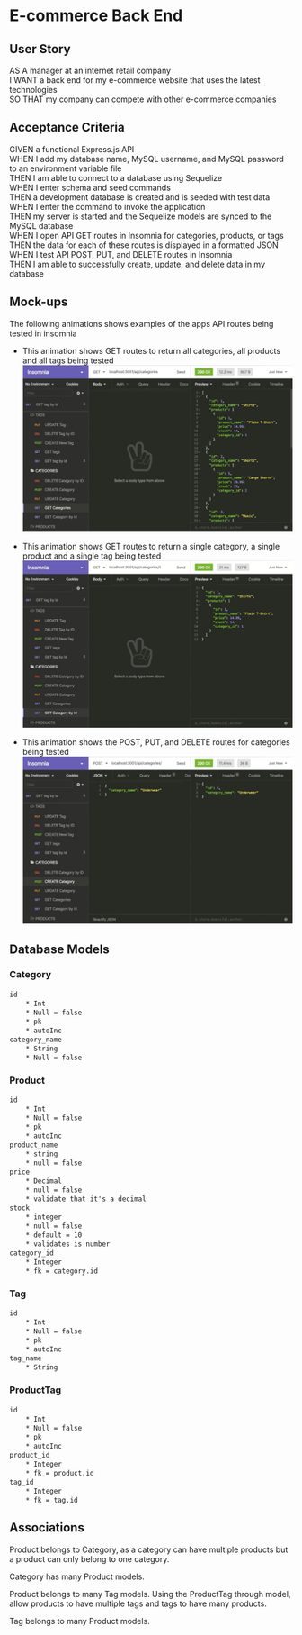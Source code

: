 # E-commerce Back End

## User Story

AS A manager at an internet retail company  
I WANT a back end for my e-commerce website that uses the latest technologies  
SO THAT my company can compete with other e-commerce companies

## Acceptance Criteria

GIVEN a functional Express.js API  
WHEN I add my database name, MySQL username, and MySQL password to an environment variable file  
THEN I am able to connect to a database using Sequelize  
WHEN I enter schema and seed commands  
THEN a development database is created and is seeded with test data  
WHEN I enter the command to invoke the application  
THEN my server is started and the Sequelize models are synced to the MySQL database  
WHEN I open API GET routes in Insomnia for categories, products, or tags  
THEN the data for each of these routes is displayed in a formatted JSON  
WHEN I test API POST, PUT, and DELETE routes in Insomnia  
THEN I am able to successfully create, update, and delete data in my database

## Mock-ups

The following animations shows examples of the apps API routes being tested in insomnia

- This animation shows GET routes to return all categories, all products and all tags being tested  
  <img src="./assets/img/13-orm-homework-demo-01.gif" width="500"/>  

- This animation shows GET routes to return a single category, a single product and a single tag being tested  
  <img src="./assets/img/13-orm-homework-demo-02.gif" width="500"/>  

- This animation shows the POST, PUT, and DELETE routes for categories being tested  
  <img src="./assets/img/13-orm-homework-demo-03.gif" width="500"/>

## Database Models

### Category

    id
        * Int
        * Null = false
        * pk
        * autoInc
    category_name
        * String
        * Null = false

### Product

    id
        * Int
        * Null = false
        * pk
        * autoInc
    product_name
        * string
        * null = false
    price
        * Decimal
        * null = false
        * validate that it's a decimal
    stock
        * integer
        * null = false
        * default = 10
        * validates is number
    category_id
        * Integer
        * fk = category.id

### Tag

    id
        * Int
        * Null = false
        * pk
        * autoInc
    tag_name
        * String

### ProductTag

    id
        * Int
        * Null = false
        * pk
        * autoInc
    product_id
        * Integer
        * fk = product.id
    tag_id
        * Integer
        * fk = tag.id

## Associations

Product belongs to Category, as a category can have multiple products but a product can only belong to one category.

Category has many Product models.

Product belongs to many Tag models. Using the ProductTag through model, allow products to have multiple tags and tags to have many products.

Tag belongs to many Product models.
